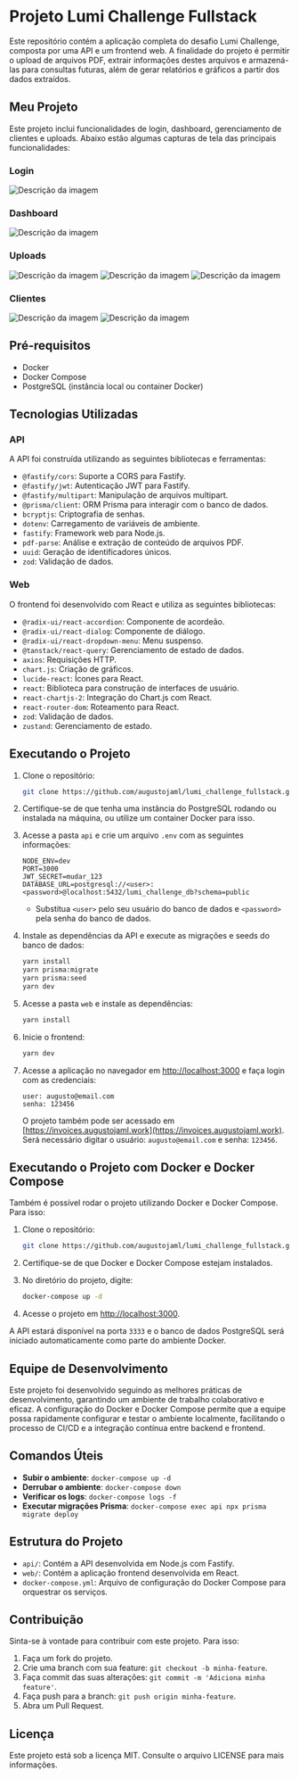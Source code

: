 
# Projeto Lumi Challenge Fullstack

Este repositório contém a aplicação completa do desafio Lumi Challenge, composta por uma API e um frontend web. A finalidade do projeto é permitir o upload de arquivos PDF, extrair informações destes arquivos e armazená-las para consultas futuras, além de gerar relatórios e gráficos a partir dos dados extraídos.

## Meu Projeto

Este projeto inclui funcionalidades de login, dashboard, gerenciamento de clientes e uploads. Abaixo estão algumas capturas de tela das principais funcionalidades:

### Login
![Descrição da imagem](/img-login.PNG)

### Dashboard
![Descrição da imagem](/img-dash.PNG)

### Uploads
![Descrição da imagem](/img-up1.PNG)
![Descrição da imagem](/img-up2.PNG)
![Descrição da imagem](/img-up3.PNG)

### Clientes
![Descrição da imagem](/img-cli1.PNG)
![Descrição da imagem](/img-cli2.PNG)

## Pré-requisitos

- Docker
- Docker Compose
- PostgreSQL (instância local ou container Docker)

## Tecnologias Utilizadas

### API
A API foi construída utilizando as seguintes bibliotecas e ferramentas:
- `@fastify/cors`: Suporte a CORS para Fastify.
- `@fastify/jwt`: Autenticação JWT para Fastify.
- `@fastify/multipart`: Manipulação de arquivos multipart.
- `@prisma/client`: ORM Prisma para interagir com o banco de dados.
- `bcryptjs`: Criptografia de senhas.
- `dotenv`: Carregamento de variáveis de ambiente.
- `fastify`: Framework web para Node.js.
- `pdf-parse`: Análise e extração de conteúdo de arquivos PDF.
- `uuid`: Geração de identificadores únicos.
- `zod`: Validação de dados.

### Web
O frontend foi desenvolvido com React e utiliza as seguintes bibliotecas:
- `@radix-ui/react-accordion`: Componente de acordeão.
- `@radix-ui/react-dialog`: Componente de diálogo.
- `@radix-ui/react-dropdown-menu`: Menu suspenso.
- `@tanstack/react-query`: Gerenciamento de estado de dados.
- `axios`: Requisições HTTP.
- `chart.js`: Criação de gráficos.
- `lucide-react`: Ícones para React.
- `react`: Biblioteca para construção de interfaces de usuário.
- `react-chartjs-2`: Integração do Chart.js com React.
- `react-router-dom`: Roteamento para React.
- `zod`: Validação de dados.
- `zustand`: Gerenciamento de estado.

## Executando o Projeto

1. Clone o repositório:
   ```bash
   git clone https://github.com/augustojaml/lumi_challenge_fullstack.git
   ```

2. Certifique-se de que tenha uma instância do PostgreSQL rodando ou instalada na máquina, ou utilize um container Docker para isso.

3. Acesse a pasta `api` e crie um arquivo `.env` com as seguintes informações:
   ```env
   NODE_ENV=dev
   PORT=3000
   JWT_SECRET=mudar_123
   DATABASE_URL=postgresql://<user>:<password>@localhost:5432/lumi_challenge_db?schema=public
   ```
   - Substitua `<user>` pelo seu usuário do banco de dados e `<password>` pela senha do banco de dados.

4. Instale as dependências da API e execute as migrações e seeds do banco de dados:
   ```bash
   yarn install
   yarn prisma:migrate
   yarn prisma:seed
   yarn dev
   ```

5. Acesse a pasta `web` e instale as dependências:
   ```bash
   yarn install
   ```

6. Inicie o frontend:
   ```bash
   yarn dev
   ```

7. Acesse a aplicação no navegador em [http://localhost:3000](http://localhost:3000) e faça login com as credenciais:
   ```
   user: augusto@email.com
   senha: 123456
   ```

   O projeto também pode ser acessado em [https://invoices.augustojaml.work](https://invoices.augustojaml.work). Será necessário digitar o usuário: `augusto@email.com` e senha: `123456`.

## Executando o Projeto com Docker e Docker Compose

Também é possível rodar o projeto utilizando Docker e Docker Compose. Para isso:

1. Clone o repositório:
   ```bash
   git clone https://github.com/augustojaml/lumi_challenge_fullstack.git
   ```

2. Certifique-se de que Docker e Docker Compose estejam instalados.

3. No diretório do projeto, digite:
   ```bash
   docker-compose up -d
   ```

4. Acesse o projeto em [http://localhost:3000](http://localhost:3000).

A API estará disponível na porta `3333` e o banco de dados PostgreSQL será iniciado automaticamente como parte do ambiente Docker.

## Equipe de Desenvolvimento

Este projeto foi desenvolvido seguindo as melhores práticas de desenvolvimento, garantindo um ambiente de trabalho colaborativo e eficaz. A configuração do Docker e Docker Compose permite que a equipe possa rapidamente configurar e testar o ambiente localmente, facilitando o processo de CI/CD e a integração contínua entre backend e frontend.

## Comandos Úteis

- **Subir o ambiente**: `docker-compose up -d`
- **Derrubar o ambiente**: `docker-compose down`
- **Verificar os logs**: `docker-compose logs -f`
- **Executar migrações Prisma**: `docker-compose exec api npx prisma migrate deploy`

## Estrutura do Projeto

- `api/`: Contém a API desenvolvida em Node.js com Fastify.
- `web/`: Contém a aplicação frontend desenvolvida em React.
- `docker-compose.yml`: Arquivo de configuração do Docker Compose para orquestrar os serviços.

## Contribuição

Sinta-se à vontade para contribuir com este projeto. Para isso:
1. Faça um fork do projeto.
2. Crie uma branch com sua feature: `git checkout -b minha-feature`.
3. Faça commit das suas alterações: `git commit -m 'Adiciona minha feature'`.
4. Faça push para a branch: `git push origin minha-feature`.
5. Abra um Pull Request.

## Licença

Este projeto está sob a licença MIT. Consulte o arquivo LICENSE para mais informações.
